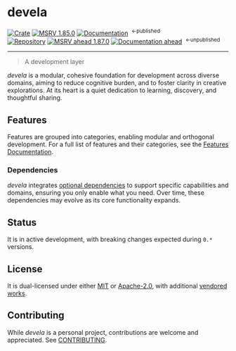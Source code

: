 # devela

[![Crate](https://img.shields.io/crates/v/devela.svg)](https://crates.io/crates/devela)
[![MSRV 1.85.0](https://flat.badgen.net/badge/MSRV/1.85.0/purple)](https://releases.rs/docs/1.85.0/)
[![Documentation](https://docs.rs/devela/badge.svg)](https://docs.rs/devela/)
&nbsp;<sup>←published</sup>
<br/>
[![Repository](https://flat.badgen.net/badge/github/v0.23.0/blue?icon=git)](https://github.com/andamira/devela)
[![MSRV ahead 1.87.0](https://flat.badgen.net/badge/MSRV/1.87.0/blue)](https://releases.rs/docs/1.87.0/)
[![Documentation ahead](https://flat.badgen.net/badge/docs/250302/blue)](https://andamira.github.io/libera/doc/devela/)
&nbsp;<sup>←unpublished</sup>

---

> A development layer

*devela* is a modular, cohesive foundation for development across diverse domains,
aiming to reduce cognitive burden, and to foster clarity in creative explorations.
At its heart is a quiet dedication to learning, discovery, and thoughtful sharing.


## Features

Features are grouped into categories, enabling modular and orthogonal development.
For a full list of features and their categories, see the [Features Documentation].

[Features Documentation]: https://docs.rs/devela/latest/devela/_info/features/index.html


### Dependencies

*devela* integrates [optional dependencies] to support specific capabilities and
domains, ensuring you only enable what you need. Over time, these dependencies
may evolve as its core functionality expands.


[optional dependencies]: https://docs.rs/devela/latest/devela/_dep/index.html


## Status
It is in active development, with breaking changes expected during `0.*` versions.


## License
It is dual-licensed under either [MIT](LICENSE-MIT) or [Apache-2.0](LICENSE-APACHE),
with additional [vendored works](DOCS/VENDORED.md).


## Contributing
While *devela* is a personal project, contributions are welcome and appreciated.
See [CONTRIBUTING](DOCS/CONTRIBUTING.md).
